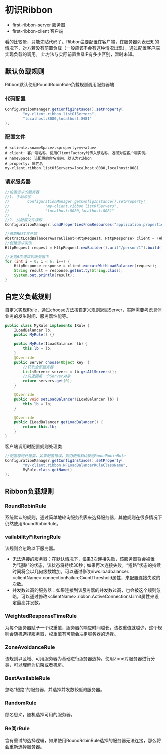 # 初识Ribbon
* first-ribbon-server 服务器
* first-ribbon-client 客户端

看的比较晕，只能先贴代码了。Ribbon主要配置在客户端，在服务器列表已知的情况下，对方若没有前置负载（一般应该不会有这种情况出现），通过配置客户端实现负载的调用。
此方法与实际前置负载IP有多少区别，暂时未知。

## 默认负载规则
Ribbon默认使用RoundRobinRule负载规则调用服务器端
### 代码配置
```java
ConfigurationManager.getConfigInstance().setProperty(
        "my-client.ribbon.listOfServers",
        "localhost:8080,localhost:8081"
);
```
### 配置文件
```properties
# <client>.<nameSpace>.<property>=<value>
# client: 客户端名称，使用ClientFactory时传入该名称，返回对应客户端实例。
# nameSpace: 该配置的命名空间，默认为ribbon
# property: 属性名
my-client.ribbon.listOfServers=localhost:8080,localhost:8081
```

### 请求服务器
```java
//设置请求的服务器
//1. 手动添加
//        ConfigurationManager.getConfigInstance().setProperty(
//                "my-client.ribbon.listOfServers",
//                "localhost:8080,localhost:8081"
//        );
//2. 从配置文件读取
ConfigurationManager.loadPropertiesFromResources("application.properties");

//获取REST客户端
AbstractLoadBalancerAwareClient<HttpRequest, HttpResponse> client = (AbstractLoadBalancerAwareClient) ClientFactory.getNamedClient("my-client");
//创建请求实例
HttpRequest request = HttpRequest.newBuilder().uri("/person/1").build();

//发送6次请求到服务器中
for (int i = 0; i < 6; i++) {
    HttpResponse response = client.executeWithLoadBalancer(request);
    String result = response.getEntity(String.class);
    System.out.println(result);
}
```

## 自定义负载规则
自定义实现IRule，通过choose方法按自定义规则返回Server，实际需要考虑具体业务的发生时间、服务器性能等。
```java
public class MyRule implements IRule {
    ILoadBalancer lb;
    public MyRule() {}

    public MyRule(ILoadBalancer lb) {
        this.lb = lb;
    }
    @Override
    public Server choose(Object key) {
        //获取全部服务器
        List<Server> servers = lb.getAllServers();
        //只返回第一个Server对象
        return servers.get(0);
    }

    @Override
    public void setLoadBalancer(ILoadBalancer lb) {
        this.lb = lb;
    }

    @Override
    public ILoadBalancer getLoadBalancer() {
        return this.lb;
    }
}
```
客户端调用时配置规则处理类
```java
//配置规则处理类，如果配置错误，则仍使用默认规则RoundRobinRule
ConfigurationManager.getConfigInstance().setProperty(
        "my-client.ribbon.NFLoadBalancerRuleClassName",
        MyRule.class.getName()
);
```

## Ribbon负载规则
### RoundRobinRule
系统默认的规则，通过简单地轮询服务列表来选择服务器，其他规则在很多情况下仍然使用RoundRobinRule。
### vailabilityFilteringRule
该规则会忽略以下服务器。
* 无法连接的服务器：在默认情况下，如果3次连接失败，该服务器将会被置为“短路”的状态，该状态将持续30秒；如果再次连接失败，“短路”状态的持续时间将会以几何级数增加。可以通过修改niws.loadbalancer.\<clientName\>.connectionFailureCountThreshold属性，来配置连接失败的次数。
* 并发数过高的服务器：如果连接到该服务器的并发数过高，也会被这个规则忽略，可以通过修改\<clientName\>.ribbon.ActiveConnectionsLirnit属性来设定最高并发数。
### WeightedResponseTimeRule
为每个服务器赋予一个权重值，服务器的响应时间越长，该权重值就越少，这个规则会随机选择服务器，权重值有可能会决定服务器的选择。
### ZoneAvoidanceRule
该规则以区域、可用服务器为基础进行服务器选择。使用Zone对服务器进行分类，可以理解为机架或者机房。
### BestAvailableRule
忽略“短路”的服务器，并选择并发数较低的服务器。
### RandomRule
顾名思义，随机选择可用的服务器。
### Re问rRule
含有重试的选择逻辑，如果使用RoundRobinRule选择的服务器无法连接，那么将会重新选择服务器。

